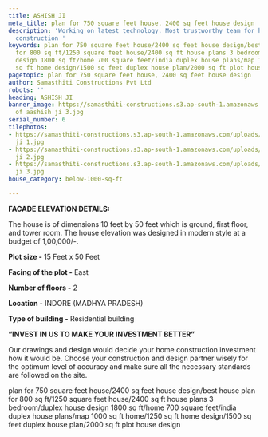 ```yaml
---
title: ASHISH JI
meta_title: plan for 750 square feet house, 2400 sq feet house design
description: 'Working on latest technology. Most trustworthy team for house c& building
  construction '
keywords: plan for 750 square feet house/2400 sq feet house design/best house plan
  for 800 sq ft/1250 square feet house/2400 sq ft house plans 3 bedroom/duplex house
  design 1800 sq ft/home 700 square feet/india duplex house plans/map 1000 sq ft home/1250
  sq ft home design/1500 sq feet duplex house plan/2000 sq ft plot house design
pagetopic: plan for 750 square feet house, 2400 sq feet house design
author: Samasthiti Constructions Pvt Ltd
robots: ''
heading: ASHISH JI
banner_image: https://samasthiti-constructions.s3.ap-south-1.amazonaws.com/uploads/Copy
  of aashish ji 3.jpg
serial_number: 6
tilephotos:
- https://samasthiti-constructions.s3.ap-south-1.amazonaws.com/uploads/Copy of aashish
  ji 1.jpg
- https://samasthiti-constructions.s3.ap-south-1.amazonaws.com/uploads/Copy of aashish
  ji 2.jpg
- https://samasthiti-constructions.s3.ap-south-1.amazonaws.com/uploads/Copy of aashish
  ji 3.jpg
house_category: below-1000-sq-ft

---
```

**FACADE ELEVATION DETAILS:**

The house is of dimensions 10 feet by 50 feet which is ground, first floor, and tower room. The house elevation was designed in modern style at a budget of 1,00,000/-.

**Plot size -** 15 Feet x 50 Feet

**Facing of the plot -** East 

**Number of floors -** 2

**Location -** INDORE (MADHYA PRADESH)

**Type of building -** Residential building

**“INVEST IN US TO MAKE YOUR INVESTMENT BETTER”**

Our drawings and design would decide your home construction investment how it would be. Choose your construction and design partner wisely for the optimum level of accuracy and make sure all the necessary standards are followed on the site.

plan for 750 square feet house/2400 sq feet house design/best house plan for 800 sq ft/1250 square feet house/2400 sq ft house plans 3 bedroom/duplex house design 1800 sq ft/home 700 square feet/india duplex house plans/map 1000 sq ft home/1250 sq ft home design/1500 sq feet duplex house plan/2000 sq ft plot house design